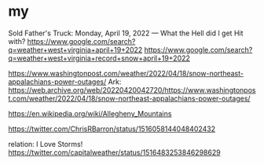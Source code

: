 # my
Sold Father's Truck: Monday, April 19, 2022 — What the Hell did I get Hit with? https://www.google.com/search?q=weather+west+virginia+april+19+2022
https://www.google.com/search?q=weather+west+virginia+record+snow+april+19+2022

https://www.washingtonpost.com/weather/2022/04/18/snow-northeast-appalachians-power-outages/
Ark: https://web.archive.org/web/20220420042720/https://www.washingtonpost.com/weather/2022/04/18/snow-northeast-appalachians-power-outages/

https://en.wikipedia.org/wiki/Allegheny_Mountains

https://twitter.com/ChrisRBarron/status/1516058144048402432

relation: I Love Storms! https://twitter.com/capitalweather/status/1516483253846298629
